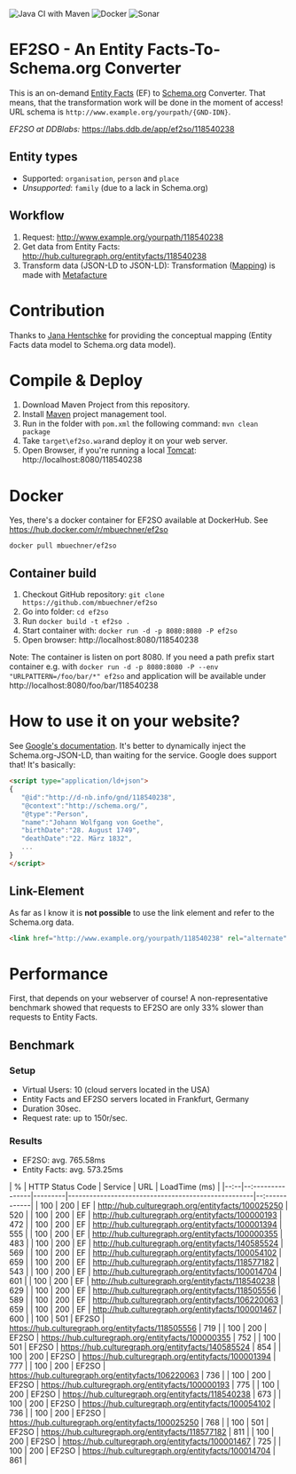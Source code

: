 ![Java CI with Maven](https://github.com/mbuechner/ef2so/workflows/Java%20CI%20with%20Maven/badge.svg) ![Docker](https://github.com/mbuechner/ef2so/workflows/Docker/badge.svg) ![Sonar](https://github.com/mbuechner/ef2so/workflows/Sonar/badge.svg)
# EF2SO - An Entity Facts-To-Schema.org Converter
This is an on-demand [Entity Facts](http://www.dnb.de/entityfacts) (EF) to [Schema.org](https://schema.org/) Converter. That means, that the transformation work will be done in the moment of access! URL schema is `http://www.example.org/yourpath/{GND-IDN}`.

*EF2SO at DDBlabs:* https://labs.ddb.de/app/ef2so/118540238
## Entity types
- Supported: `organisation`, `person` and `place`
- *Unsupported*: `family` (due to a lack in Schema.org)

## Workflow
1. Request: http://www.example.org/yourpath/118540238
2. Get data from Entity Facts: http://hub.culturegraph.org/entityfacts/118540238
3. Transform data (JSON-LD to JSON-LD): Transformation ([Mapping](src/main/resources/ef2so_transformation.xml)) is made with [Metafacture](https://github.com/metafacture/metafacture-core)

# Contribution
Thanks to  [Jana Hentschke](https://twitter.com/junicatalo) for providing the conceptual mapping (Entity Facts data model to Schema.org data model).

# Compile & Deploy
1. Download Maven Project from this repository.
2. Install [Maven](https://maven.apache.org/) project management tool.
3. Run in the folder with `pom.xml` the following command: `mvn clean package`
4. Take `target\ef2so.war`and deploy it on your web server.
5. Open Browser, if you're running a local [Tomcat](http://tomcat.apache.org/): http://localhost:8080/118540238

# Docker
Yes, there's a docker container for EF2SO available at DockerHub. See https://hub.docker.com/r/mbuechner/ef2so
```
docker pull mbuechner/ef2so
```
## Container build
1. Checkout GitHub repository: `git clone https://github.com/mbuechner/ef2so`
2. Go into folder: `cd ef2so`
3. Run `docker build -t ef2so .`
4. Start container with: `docker run -d -p 8080:8080 -P ef2so`
5. Open browser: http://localhost:8080/118540238
 
Note: The container is listen on port 8080. If you need a path prefix start container e.g. with `docker run -d -p 8080:8080 -P --env "URLPATTERN=/foo/bar/*" ef2so` and application will be available under http://localhost:8080/foo/bar/118540238

# How to use it on your website?
See [Google's documentation](https://developers.google.com/search/docs/guides/intro-structured-data). It's better to dynamically inject the Schema.org-JSON-LD, than waiting for the service. Google does support that! It's basically:
```html
<script type="application/ld+json">
{
   "@id":"http://d-nb.info/gnd/118540238",
   "@context":"http://schema.org/",
   "@type":"Person",
   "name":"Johann Wolfgang von Goethe",
   "birthDate":"28. August 1749",
   "deathDate":"22. März 1832",
   ...
}
</script>
```

## Link-Element
As far as I know it is **not possible** to use the link element and refer to the Schema.org data.

````html
<link href="http://www.example.org/yourpath/118540238" rel="alternate" type="application/ld+json" />
````
# Performance
First, that depends on your webserver of course! A non-representative benchmark showed that requests to EF2SO are only 33% slower than requests to Entity Facts.

## Benchmark
### Setup
- Virtual Users: 10 (cloud servers located in the USA)
- Entity Facts and EF2SO servers located in Frankfurt, Germany
- Duration 30sec.
- Request rate: up to 150r/sec.

### Results
- EF2SO: avg. 765.58ms
- Entity Facts: avg. 573.25ms

| %   | HTTP Status Code | Service | URL                                                | LoadTime (ms) |
|--:--|--:---------------|---------|----------------------------------------------------|--:------------|
| 100 | 200              | EF      | http://hub.culturegraph.org/entityfacts/100025250  | 520           |
| 100 | 200              | EF      | http://hub.culturegraph.org/entityfacts/100000193  | 472           |
| 100 | 200              | EF      | http://hub.culturegraph.org/entityfacts/100001394  | 555           |
| 100 | 200              | EF      | http://hub.culturegraph.org/entityfacts/100000355  | 483           |
| 100 | 200              | EF      | http://hub.culturegraph.org/entityfacts/140585524  | 569           |
| 100 | 200              | EF      | http://hub.culturegraph.org/entityfacts/100054102  | 659           |
| 100 | 200              | EF      | http://hub.culturegraph.org/entityfacts/118577182  | 543           |
| 100 | 200              | EF      | http://hub.culturegraph.org/entityfacts/100014704  | 601           |
| 100 | 200              | EF      | http://hub.culturegraph.org/entityfacts/118540238  | 629           |
| 100 | 200              | EF      | http://hub.culturegraph.org/entityfacts/118505556  | 589           |
| 100 | 200              | EF      | http://hub.culturegraph.org/entityfacts/106220063  | 659           |
| 100 | 200              | EF      | http://hub.culturegraph.org/entityfacts/100001467  | 600           |
| 100 | 501              | EF2SO   | https://hub.culturegraph.org/entityfacts/118505556 | 719           |
| 100 | 200              | EF2SO   | https://hub.culturegraph.org/entityfacts/100000355 | 752           |
| 100 | 501              | EF2SO   | https://hub.culturegraph.org/entityfacts/140585524 | 854           |
| 100 | 200              | EF2SO   | https://hub.culturegraph.org/entityfacts/100001394 | 777           |
| 100 | 200              | EF2SO   | https://hub.culturegraph.org/entityfacts/106220063 | 736           |
| 100 | 200              | EF2SO   | https://hub.culturegraph.org/entityfacts/100000193 | 775           |
| 100 | 200              | EF2SO   | https://hub.culturegraph.org/entityfacts/118540238 | 673           |
| 100 | 200              | EF2SO   | https://hub.culturegraph.org/entityfacts/100054102 | 736           |
| 100 | 200              | EF2SO   | https://hub.culturegraph.org/entityfacts/100025250 | 768           |
| 100 | 501              | EF2SO   | https://hub.culturegraph.org/entityfacts/118577182 | 811           |
| 100 | 200              | EF2SO   | https://hub.culturegraph.org/entityfacts/100001467 | 725           |
| 100 | 200              | EF2SO   | https://hub.culturegraph.org/entityfacts/100014704 | 861           |
